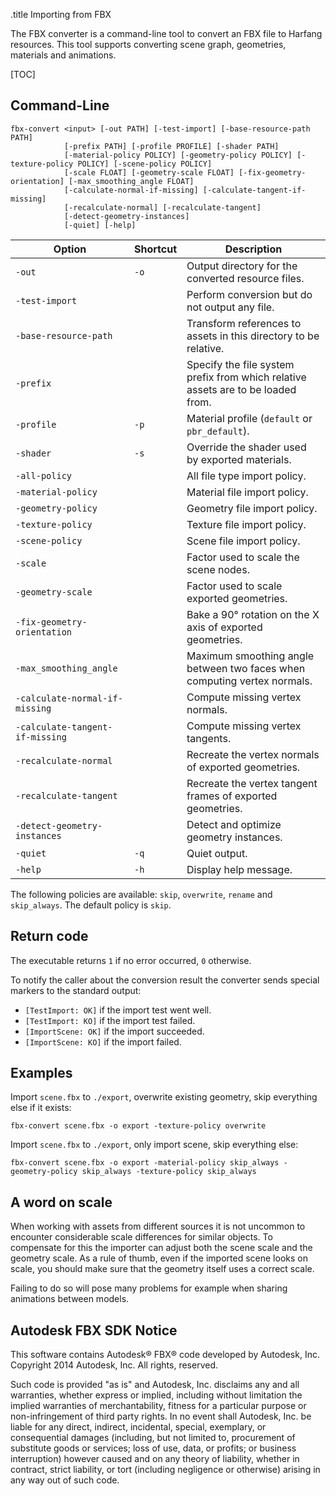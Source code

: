 .title Importing from FBX

The FBX converter is a command-line tool to convert an FBX file to Harfang resources. This tool supports converting scene graph, geometries, materials and animations.

[TOC]

## Command-Line

```text
fbx-convert <input> [-out PATH] [-test-import] [-base-resource-path PATH]
            [-prefix PATH] [-profile PROFILE] [-shader PATH]
            [-material-policy POLICY] [-geometry-policy POLICY] [-texture-policy POLICY] [-scene-policy POLICY]
            [-scale FLOAT] [-geometry-scale FLOAT] [-fix-geometry-orientation] [-max_smoothing_angle FLOAT]
			[-calculate-normal-if-missing] [-calculate-tangent-if-missing]
            [-recalculate-normal] [-recalculate-tangent]
            [-detect-geometry-instances]
            [-quiet] [-help]
```

Option        | Shortcut | Description
--------------|----------|------------
`-out`        | `-o`     | Output directory for the converted resource files.
`-test-import`|          | Perform conversion but do not output any file.
`-base-resource-path` |  | Transform references to assets in this directory to be relative.
`-prefix`     |          | Specify the file system prefix from which relative assets are to be loaded from.
`-profile`    | `-p`     | Material profile (`default` or `pbr_default`).
`-shader`     | `-s`     | Override the shader used by exported materials.
`-all-policy` |          | All file type import policy.
`-material-policy` |     | Material file import policy.
`-geometry-policy` |     | Geometry file import policy.
`-texture-policy` |      | Texture file import policy.
`-scene-policy` |        | Scene file import policy.
`-scale`      |          | Factor used to scale the scene nodes.
`-geometry-scale` |      | Factor used to scale exported geometries.
`-fix-geometry-orientation` | | Bake a 90° rotation on the X axis of exported geometries.
`-max_smoothing_angle` | | Maximum smoothing angle between two faces when computing vertex normals.
`-calculate-normal-if-missing` |  | Compute missing vertex normals.
`-calculate-tangent-if-missing` | | Compute missing vertex tangents.
`-recalculate-normal` |  | Recreate the vertex normals of exported geometries.
`-recalculate-tangent` | | Recreate the vertex tangent frames of exported geometries.
`-detect-geometry-instances` |    | Detect and optimize geometry instances.
`-quiet`      | `-q`     | Quiet output.
`-help`       | `-h`     | Display help message.

The following policies are available: `skip`, `overwrite`, `rename` and `skip_always`. The default policy is `skip`.

## Return code

The executable returns `1` if no error occurred, `0` otherwise.

To notify the caller about the conversion result the converter sends special markers to the standard output:

* `[TestImport: OK]` if the import test went well.
* `[TestImport: KO]` if the import test failed.
* `[ImportScene: OK]` if the import succeeded.
* `[ImportScene: KO]` if the import failed.

## Examples

Import `scene.fbx` to `./export`, overwrite existing geometry, skip everything else if it exists:

```shell
fbx-convert scene.fbx -o export -texture-policy overwrite
```

Import `scene.fbx` to `./export`, only import scene, skip everything else:

```shell
fbx-convert scene.fbx -o export -material-policy skip_always -geometry-policy skip_always -texture-policy skip_always
```

## A word on scale

When working with assets from different sources it is not uncommon to encounter considerable scale differences for similar objects. To compensate for this the importer can adjust both the scene scale and the geometry scale. As a rule of thumb, even if the imported scene looks on scale, you should make sure that the geometry itself uses a correct scale.

Failing to do so will pose many problems for example when sharing animations between models.

## Autodesk FBX SDK Notice

This software contains Autodesk® FBX® code developed by Autodesk, Inc. Copyright 2014 Autodesk, Inc. All rights, reserved.

Such code is provided "as is" and Autodesk, Inc. disclaims any and all warranties, whether express or implied, including without limitation the implied warranties of merchantability, fitness for a particular purpose or non-infringement of third party rights. In no event shall Autodesk, Inc. be liable for any direct, indirect, incidental, special, exemplary, or consequential damages (including, but not limited to, procurement of substitute goods or services; loss of use, data, or profits; or business interruption) however caused and on any theory of liability, whether in contract, strict liability, or tort (including negligence or otherwise) arising in any way out of such code.

